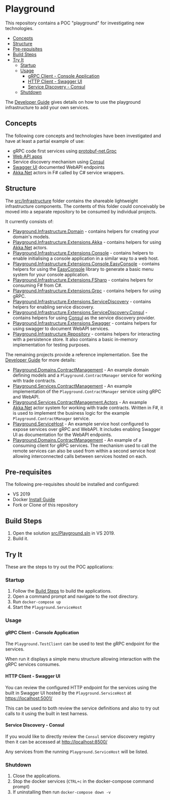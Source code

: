 # Playground

This repository contains a POC "playground" for investigating new technologies.

- [Concepts](#concepts)
- [Structure](#structure)
- [Pre-requisites](#pre-requisites)
- [Build Steps](#build-steps)
- [Try It](#try-it)
  - [Startup](#startup)
  - [Usage](#usage)
    - [gRPC Client - Console Application](#grpc-client---console-application)
    - [HTTP Client - Swagger UI](#http-client---swagger-ui)
    - [Service Discovery - Consul](#service-discovery---consul)
  - [Shutdown](#shutdown)

The [Developer Guide](docs/Developer's%20Guide.md) gives details on how to use the playground infrastructure to add your own services.

## Concepts

The following core concepts and technologies have been investigated and have at least a partial example of use:

- gRPC code first services using [protobuf-net.Grpc](https://protobuf-net.github.io/protobuf-net.Grpc/gettingstarted)
- [Web API apps](https://docs.microsoft.com/en-gb/aspnet/core/web-api/)
- Service discovery mechanism using [Consul](https://www.consul.io/discovery.html)
- [Swagger UI](https://swagger.io/tools/swagger-ui/) documented WebAPI endpoints
- [Akka.Net](https://getakka.net/) actors in F# called by C# service wrappers.

## Structure

The [src/Infrastructure](src/Infrastructure) folder contains the shareable lightweight infrastructure components. The contents of this folder could conceivably be moved into a separate repository to be consumed by individual projects.

It currently consists of:

- [Playground.Infrastructure.Domain](src/Infrastructure/Playground.Infrastructure.Domain) - contains helpers for creating your domain's models.
- [Playground.Infrastructure.Extensions.Akka](src/Infrastructure/Playground.Infrastructure.Extensions.Akka) - contains helpers for using [Akka.Net](https://getakka.net/) actors.
- [Playground.Infrastructure.Extensions.Console](src/Infrastructure/Playground.Infrastructure.Extensions.Console) - contains helpers to enable initialising a console application in a similar way to a web host.
- [Playground.Infrastructure.Extensions.Console.EasyConsole](src/Infrastructure/Playground.Infrastructure.Extensions.Console.EasyConsole) - contains helpers for using the [EasyConsole](https://github.com/jimtsikos/EasyConsole.Core) library to generate a basic menu system for your console application.
- [Playground.Infrastructure.Extensions.FSharp](src/Infrastructure/Playground.Infrastructure.Extensions.FSharp) - contains helpers for consuming F# from C#.
- [Playground.Infrastructure.Extensions.Grpc](src/Infrastructure/Playground.Infrastructure.Extensions.Grpc) - contains helpers for using gRPC.
- [Playground.Infrastructure.Extensions.ServiceDiscovery](src/Infrastructure/Playground.Infrastructure.Extensions.ServiceDiscovery) - contains helpers for enabling service discovery.
- [Playground.Infrastructure.Extensions.ServiceDiscovery.Consul](src/Infrastructure/Playground.Infrastructure.Extensions.ServiceDiscovery.Consul) - contains helpers for using [Consul](https://www.consul.io/discovery.html) as the service discovery provider.
- [Playground.Infrastructure.Extensions.Swagger](src/Infrastructure/Playground.Infrastructure.Extensions.Swagger) - contains helpers for using swagger to document WebAPI services.
- [Playground.Infrastructure.Repository](src/Infrastructure/Playground.Infrastructure.Repository) - contains helpers for interacting with a persistence store. It also contains a basic in-memory implementation for testing purposes.

The remaining projects provide a reference implementation. See the [Developer Guide](docs/Developer's%20Guide.md) for more details:

- [Playground.Domains.ContractManagement](src/Domains/Playground.Domains.ContractManagement) - An example domain defining models and a `Playground.ContractManager` service for working with trade contracts.
- [Playground.Services.ContractManagement](src/Services/Playground.Services.ContractManagement) - An example implementation of the `Playground.ContractManager` service using gRPC and WebAPI.
- [Playground.Services.ContractManagement.Actors](src/Services/Playground.Services.ContractManagement.Actors) - An example [Akka.Net](https://getakka.net/) actor system for working with trade contracts. Written in F#, it is used to implement the business logic for the example `Playground.ContractManager` service.
- [Playground.ServiceHost](src/Playground.ServiceHost) - An example service host configured to expose services over gRPC and WebAPI. It includes enabling Swagger UI as documentation for the WebAPI endpoints.
- [Playground.Domains.ContractManagement](src/Playground.TestClient) - An example of a consuming client for gRPC services. The mechanism used to call the remote services can also be used from within a second service host allowing interconnected calls between services hosted on each.

## Pre-requisites

The following pre-requisites should be installed and configured:

- VS 2019
- Docker [Install Guide](https://docs.docker.com/docker-for-windows/install/)
- Fork or Clone of this repository

## Build Steps

1. Open the solution [src/Playground.sln](/src/Playground.sln) in VS 2019.
2. Build it.

## Try It

These are the steps to try out the POC applications:

### Startup

1. Follow the [Build Steps](#build-steps) to build the applications.
2. Open a command prompt and navigate to the root directory.
3. Run `docker-compose up`
4. Start the `Playground.ServiceHost`

### Usage

#### gRPC Client - Console Application

The `Playground.TestClient` can be used to test the gRPC endpoint for the services.

When run it displays a simple menu structure allowing interaction with the gRPC services consumes.

#### HTTP Client - Swagger UI

You can review the configured HTTP endpoint for the services using the built in Swagger UI hosted by the `Playground.ServiceHost` at [https://localhost:5001/](https://localhost:5001/)

This can be used to both review the service definitions and also to try out calls to it using the built in test harness.

#### Service Discovery - Consul

If you would like to directly review the `Consul` service discovery registry then it can be accessed at [http://localhost:8500/](http://localhost:8500/)

Any services from the running `Playground.ServiceHost` will be listed.

### Shutdown

1. Close the applications.
2. Stop the docker services (`CTRL+c` in the docker-compose command prompt)
3. If uninstalling then run `docker-compose down -v`
